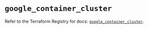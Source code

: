 # `google_container_cluster`

Refer to the Terraform Registry for docs: [`google_container_cluster`](https://registry.terraform.io/providers/hashicorp/google-beta/5.18.0/docs/resources/google_container_cluster).

